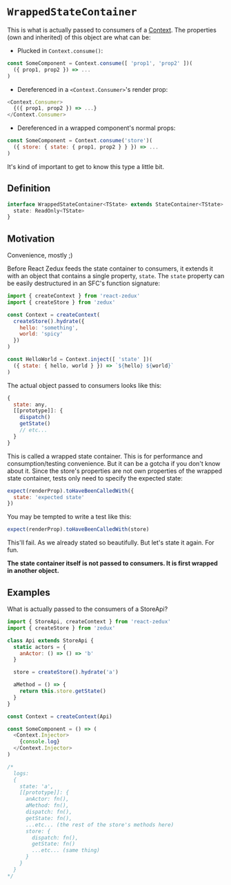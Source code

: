 # `WrappedStateContainer`

This is what is actually passed to consumers of a [Context](/types/Context.md). The properties (own and inherited) of this object are what can be:

- Plucked in `Context.consume()`:

```js
const SomeComponent = Context.consume([ 'prop1', 'prop2' ])(
  ({ prop1, prop2 }) => ...
)
```

- Dereferenced in a `<Context.Consumer>`'s render prop:

```js
<Context.Consumer>
  {({ prop1, prop2 }) => ...}
</Context.Consumer>
```

- Dereferenced in a wrapped component's normal props:

```js
const SomeComponent = Context.consume('store')(
  ({ store: { state: { prop1, prop2 } } }) => ...
)
```

It's kind of important to get to know this type a little bit.

## Definition

```typescript
interface WrappedStateContainer<TState> extends StateContainer<TState> {
  state: ReadOnly<TState>
}
```

## Motivation

Convenience, mostly ;)

Before React Zedux feeds the state container to consumers, it extends it with an object that contains a single property, `state`. The `state` property can be easily destructured in an SFC's function signature:

```js
import { createContext } from 'react-zedux'
import { createStore } from 'zedux'

const Context = createContext(
  createStore().hydrate({
    hello: 'something',
    world: 'spicy'
  })
)

const HelloWorld = Context.inject([ 'state' ])(
  ({ state: { hello, world } }) => `${hello} ${world}`
)
```

The actual object passed to consumers looks like this:

```js
{
  state: any,
  [[prototype]]: {
    dispatch()
    getState()
    // etc...
  }
}
```

This is called a wrapped state container. This is for performance and consumption/testing convenience. But it can be a gotcha if you don't know about it. Since the store's properties are not own properties of the wrapped state container, tests only need to specify the expected state:

```js
expect(renderProp).toHaveBeenCalledWith({
  state: 'expected state'
})
```

You may be tempted to write a test like this:

```js
expect(renderProp).toHaveBeenCalledWith(store)
```

This'll fail. As we already stated so beautifully. But let's state it again. For fun.

**The state container itself is not passed to consumers. It is first wrapped in another object.**

## Examples

What is actually passed to the consumers of a StoreApi?

```js
import { StoreApi, createContext } from 'react-zedux'
import { createStore } from 'zedux'

class Api extends StoreApi {
  static actors = {
    anActor: () => () => 'b'
  }

  store = createStore().hydrate('a')

  aMethod = () => {
    return this.store.getState()
  }
}

const Context = createContext(Api)

const SomeComponent = () => (
  <Context.Injector>
    {console.log}
  </Context.Injector>
)

/*
  logs:
  {
    state: 'a',
    [[prototype]]: {
      anActor: fn(),
      aMethod: fn(),
      dispatch: fn(),
      getState: fn(),
      ...etc... (the rest of the store's methods here)
      store: {
        dispatch: fn(),
        getState: fn()
        ...etc... (same thing)
      }
    }
  }
*/
```